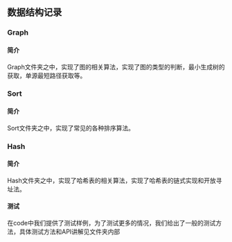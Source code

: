 ## 数据结构记录

### Graph 

#### 简介

Graph文件夹之中，实现了图的相关算法，实现了图的类型的判断，最小生成树的获取，单源最短路径获取等。

### Sort

#### 简介

Sort文件夹之中，实现了常见的各种排序算法。

### Hash

#### 简介

Hash文件夹之中，实现了哈希表的相关算法，实现了哈希表的链式实现和开放寻址法。

#### 测试

在code中我们提供了测试样例，为了测试更多的情况，我们给出了一般的测试方法，具体测试方法和API讲解见文件夹内部
